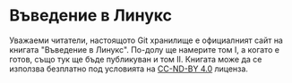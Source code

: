 # Въведение в Линукс

Уважаеми читатели, настоящото Git хранилище е официалният сайт на книгата "Въведение в Линукс". По-долу ще намерите том I, а когато е готов, също тук ще бъде публикуван и том II. Книгата може да се използва безплатно под условията на [CC-ND-BY 4.0](https://creativecommons.org/licenses/by-nd/4.0/) лиценза.


